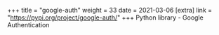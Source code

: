 +++
title = "google-auth"
weight = 33
date = 2021-03-06
[extra]
link = "https://pypi.org/project/google-auth/"
+++
Python library - Google Authentication

